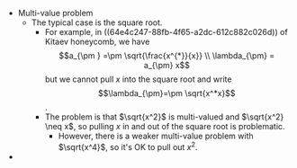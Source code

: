 - Multi-value problem
	- The typical case is the square root.
		- For example, in ((64e4c247-88fb-4f65-a2dc-612c882c026d)) of Kitaev honeycomb, we have
		  $$a_{\pm } =\pm \sqrt{\frac{x^{*}}{x}} \\
		  \lambda_{\pm} = a_{\pm} x$$
		  but we cannot pull $x$ into the square root and write 
		  $$\lambda_{\pm}=\pm \sqrt{x^*x}$$.
		- The problem is that $\sqrt{x^2}$ is multi-valued and $\sqrt{x^2} \neq x$, so pulling $x$ in and out of the square root is problematic.
			- However, there is a weaker multi-value problem with $\sqrt{x^4}$, so it's OK to pull out $x^2$.
-